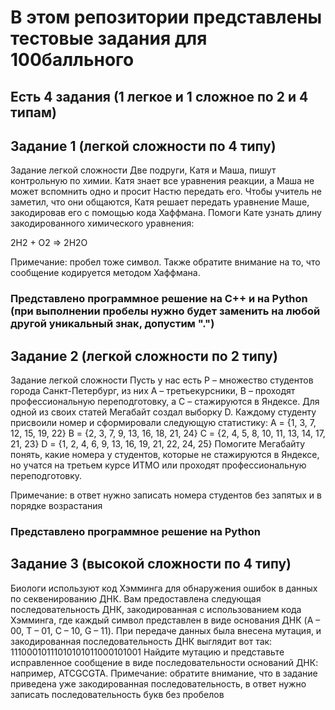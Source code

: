 # В этом репозитории представлены тестовые задания для 100балльного

## Есть 4 задания (1 легкое и 1 сложное по 2 и 4 типам)


## Задание 1 (легкой сложности по 4 типу)
Задание легкой сложности
Две подруги, Катя и Маша, пишут контрольную по химии. Катя знает все уравнения реакции, а Маша не может вспомнить одно и просит Настю передать его. Чтобы учитель не заметил, что они общаются, Катя решает передать уравнение Маше, закодировав его с помощью кода Хаффмана. Помоги Кате узнать длину закодированного химического уравнения:

2H2 + O2 ⇒ 2H2O

Примечание: пробел тоже символ. Также обратите внимание на то, что сообщение кодируется методом Хаффмана.

### Представлено программное решение на С++ и на Python (при выполнении пробелы нужно будет заменить на любой другой уникальный знак, допустим ".")

## Задание 2 (легкой сложности по 2 типу)
Задание легкой сложности
Пусть у нас есть P – множество студентов города Санкт-Петербург, из них A – третьекурсники, B – проходят профессиональную переподготовку, а C – стажируются в Яндексе. Для одной из своих статей Мегабайт создал выборку D.
Каждому студенту присвоили номер и сформировали следующую статистику:
A = {1, 3, 7, 12, 15, 19, 22}
B = {2, 3, 7, 9, 13, 16, 18, 21, 24}
C = {2, 4, 5, 8, 10, 11, 13, 14, 17, 21, 23}
D = {1, 2, 4, 6, 9, 13, 16, 19, 21, 22, 24, 25}
Помогите Мегабайту понять, какие номера у студентов, которые не стажируются в Яндексе, но учатся на
третьем курсе ИТМО или проходят профессиональную переподготовку.

Примечание: в ответ нужно записать номера студентов без запятых и в порядке возрастания

### Представлено программное решение на Python

## Задание 3 (высокой сложности по 4 типу)
Биологи используют код Хэмминга для обнаружения ошибок в данных
по секвенированию ДНК. Вам предоставлена следующая
последовательность ДНК, закодированная с использованием кода
Хэмминга, где каждый символ представлен в виде основания ДНК
(A – 00, T – 01, C – 10, G – 11).
При передаче данных была внесена мутация, и закодированная
последовательность ДНК выглядит вот так:
11100010111010101011000101001
Найдите мутацию и представьте исправленное сообщение в виде
последовательности оснований ДНК: например,
ATCGCGTA.
Примечание: обратите внимание, что в задание приведена уже
закодированная последовательность, в ответ нужно записать
последовательность букв без пробелов
